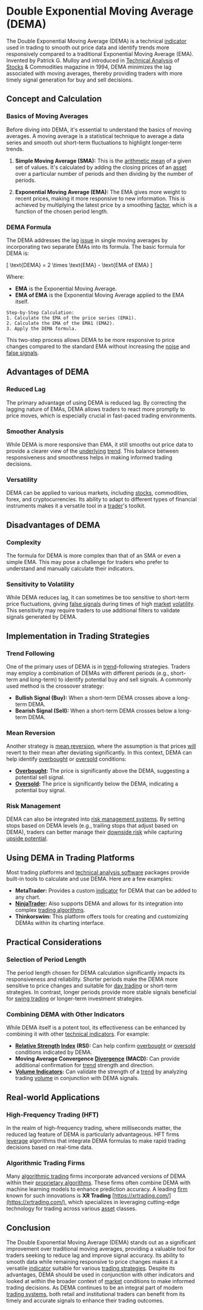 # Double Exponential Moving Average (DEMA)

The Double Exponential Moving Average (DEMA) is a technical [indicator](../i/indicator.md) used in trading to smooth out price data and identify trends more responsively compared to a traditional Exponential Moving Average (EMA). Invented by Patrick G. Mulloy and introduced in [Technical Analysis](../t/technical_analysis.md) of [Stocks](../s/stock.md) & Commodities magazine in 1994, DEMA minimizes the lag associated with moving averages, thereby providing traders with more timely signal generation for buy and sell decisions.

## Concept and Calculation

### Basics of Moving Averages

Before diving into DEMA, it's essential to understand the basics of moving averages. A moving average is a statistical technique to average a data series and smooth out short-term fluctuations to highlight longer-term trends.

1. **Simple Moving Average (SMA):** This is the [arithmetic mean](../a/arithmetic_mean.md) of a given set of values. It's calculated by adding the closing prices of an [asset](../a/asset.md) over a particular number of periods and then dividing by the number of periods.

2. **Exponential Moving Average (EMA):** The EMA gives more weight to recent prices, making it more responsive to new information. This is achieved by multiplying the latest price by a smoothing [factor](../f/factor.md), which is a function of the chosen period length.

### DEMA Formula

The DEMA addresses the lag [issue](../i/issue.md) in single moving averages by incorporating two separate EMAs into its formula. The basic formula for DEMA is:

\[ \text{DEMA} = 2 \times \text{EMA} - \text{EMA of EMA} \]

Where:
- **EMA** is the Exponential Moving Average.
- **EMA of EMA** is the Exponential Moving Average applied to the EMA itself.

```
Step-by-Step Calculation:
1. Calculate the EMA of the price series (EMA1).
2. Calculate the EMA of the EMA1 (EMA2).
3. Apply the DEMA formula.
```

This two-step process allows DEMA to be more responsive to price changes compared to the standard EMA without increasing the [noise](../n/noise.md) and [false signals](../f/false_signals_in_trading.md).

## Advantages of DEMA

### Reduced Lag

The primary advantage of using DEMA is reduced lag. By correcting the lagging nature of EMAs, DEMA allows traders to react more promptly to price moves, which is especially crucial in fast-paced trading environments.

### Smoother Analysis

While DEMA is more responsive than EMA, it still smooths out price data to provide a clearer view of the [underlying](../u/underlying.md) [trend](../t/trend.md). This balance between responsiveness and smoothness helps in making informed trading decisions.

### Versatility

DEMA can be applied to various markets, including [stocks](../s/stock.md), commodities, forex, and cryptocurrencies. Its ability to adapt to different types of financial instruments makes it a versatile tool in a [trader](../t/trader.md)'s toolkit.

## Disadvantages of DEMA

### Complexity

The formula for DEMA is more complex than that of an SMA or even a simple EMA. This may pose a challenge for traders who prefer to understand and manually calculate their indicators.

### Sensitivity to Volatility

While DEMA reduces lag, it can sometimes be too sensitive to short-term price fluctuations, giving [false signals](../f/false_signals_in_trading.md) during times of high [market](../m/market.md) [volatility](../v/volatility.md). This sensitivity may require traders to use additional filters to validate signals generated by DEMA.

## Implementation in Trading Strategies

### Trend Following

One of the primary uses of DEMA is in [trend](../t/trend.md)-following strategies. Traders may employ a combination of DEMAs with different periods (e.g., short-term and long-term) to identify potential buy and sell signals. A commonly used method is the crossover strategy:

- **Bullish Signal (Buy):** When a short-term DEMA crosses above a long-term DEMA.
- **Bearish Signal (Sell):** When a short-term DEMA crosses below a long-term DEMA.

### Mean Reversion

Another strategy is [mean reversion](../m/mean_reversion.md), where the assumption is that prices [will](../w/will.md) revert to their mean after deviating significantly. In this context, DEMA can help identify [overbought](../o/overbought.md) or [oversold](../o/oversold.md) conditions:

- **[Overbought](../o/overbought.md):** The price is significantly above the DEMA, suggesting a potential sell signal.
- **[Oversold](../o/oversold.md):** The price is significantly below the DEMA, indicating a potential buy signal.

### Risk Management

DEMA can also be integrated into [risk management systems](../r/risk_management_systems.md). By setting stops based on DEMA levels (e.g., trailing stops that adjust based on DEMA), traders can better manage their [downside risk](../d/downside_risk.md) while capturing [upside potential](../u/upside_potential_in_trading.md).

## Using DEMA in Trading Platforms

Most trading platforms and [technical analysis software](../t/technical_analysis_software.md) packages provide built-in tools to calculate and use DEMA. Here are a few examples:

- **MetaTrader:** Provides a custom [indicator](../i/indicator.md) for DEMA that can be added to any chart.
- **[NinjaTrader](../n/ninjatrader.md):** Also supports DEMA and allows for its integration into complex [trading algorithms](../t/trading_algorithms.md).
- **Thinkorswim:** This platform offers tools for creating and customizing DEMAs within its charting interface.

## Practical Considerations

### Selection of Period Length

The period length chosen for DEMA calculation significantly impacts its responsiveness and reliability. Shorter periods make the DEMA more sensitive to price changes and suitable for [day trading](../d/day_trading.md) or short-term strategies. In contrast, longer periods provide more stable signals beneficial for [swing trading](../s/swing_trading.md) or longer-term investment strategies.

### Combining DEMA with Other Indicators

While DEMA itself is a potent tool, its effectiveness can be enhanced by combining it with other [technical indicators](../t/technical_indicator.md). For example:

- **[Relative Strength](../r/relative_strength.md) [Index](../i/index_instrument.md) (RSI):** Can help confirm [overbought](../o/overbought.md) or [oversold](../o/oversold.md) conditions indicated by DEMA.
- **Moving Average Convergence [Divergence](../d/divergence.md) (MACD):** Can provide additional confirmation for [trend](../t/trend.md) strength and direction.
- **[Volume Indicators](../v/volume_indicators.md):** Can validate the strength of a [trend](../t/trend.md) by analyzing trading [volume](../v/volume.md) in conjunction with DEMA signals.

## Real-world Applications

### High-Frequency Trading (HFT)

In the realm of high-frequency trading, where milliseconds matter, the reduced lag feature of DEMA is particularly advantageous. HFT firms [leverage](../l/leverage.md) algorithms that integrate DEMA formulas to make rapid trading decisions based on real-time data.

### Algorithmic Trading Firms

Many [algorithmic trading](../a/accountability.md) firms incorporate advanced versions of DEMA within their [proprietary algorithms](../p/proprietary_algorithms.md). These firms often combine DEMA with machine learning models to enhance prediction accuracy. A leading [firm](../f/firm.md) known for such innovations is **XR Trading** [https://xrtrading.com/](https://xrtrading.com/), which specializes in leveraging cutting-edge technology for trading across various [asset](../a/asset.md) classes.

## Conclusion

The Double Exponential Moving Average (DEMA) stands out as a significant improvement over traditional moving averages, providing a valuable tool for traders seeking to reduce lag and improve signal accuracy. Its ability to smooth data while remaining responsive to price changes makes it a versatile [indicator](../i/indicator.md) suitable for various [trading strategies](../t/trading_strategies.md). Despite its advantages, DEMA should be used in conjunction with other indicators and looked at within the broader context of [market](../m/market.md) conditions to make informed trading decisions. As DEMA continues to be an integral part of modern [trading systems](../t/trading_systems.md), both retail and institutional traders can benefit from its timely and accurate signals to enhance their trading outcomes.